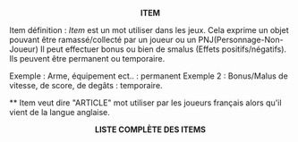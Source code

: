 <p align="center"><b>ITEM</b></p>


Item définition : *Item* est un mot utiliser dans les jeux. Cela exprime un objet pouvant être ramassé/collecté par un joueur ou un PNJ(Personnage-Non-Joueur) Il peut effectuer bonus ou bien de smalus (Effets positifs/négatifs). Ils peuvent être permanent ou temporaire.

Exemple : Arme, équipement ect.. : permanent
Exemple 2 : Bonus/Malus de vitesse, de score, de degâts : temporaire.

** Item veut dire "ARTICLE" mot utiliser par les joueurs français alors qu'il vient de la langue anglaise.

<p align="center"><b>LISTE COMPLÈTE DES ITEMS</b></p>






